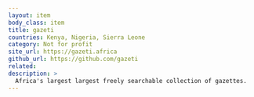 ```yaml
---
layout: item
body_class: item
title: gazeti
countries: Kenya, Nigeria, Sierra Leone
category: Not for profit
site_url: https://gazeti.africa
github_url: https://github.com/gazeti
related: 
description: >
  Africa's largest largest freely searchable collection of gazettes.
---
```

